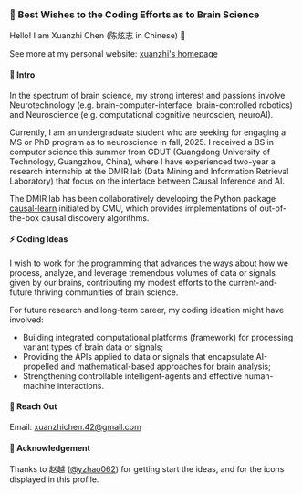### 🌱 Best Wishes to the Coding Efforts as to Brain Science
Hello! I am Xuanzhi Chen (陈炫志 in Chinese) 👋

See more at my personal website: [xuanzhi's homepage](https://xuanzhichen.github.io)

#### 🔭 Intro
In the spectrum of brain science, my strong interest and passions involve Neurotechnology (e.g. brain-computer-interface, brain-controlled robotics) and Neuroscience (e.g. computational cognitive neuroscien, neuroAI).

Currently, I am an undergraduate student who are seeking for engaging a MS or PhD program as to neuroscience in fall, 2025.
I received a BS in computer science this summer from GDUT (Guangdong University of Technology, Guangzhou, China),
where I have experienced two-year a research internship at the DMIR lab (Data Mining and Information Retrieval Laboratory)
that focus on the interface between Causal Inference and AI.

The DMIR lab has been collaboratively developing the Python package [causal-learn](https://github.com/py-why/causal-learn) initiated by CMU, 
which provides implementations of out-of-the-box causal discovery algorithms.

#### ⚡ Coding Ideas
I wish to work for the programming that advances the ways about how we process, analyze, and leverage tremendous volumes of data or signals given by our brains,
contributing my modest efforts to the current-and-future thriving communities of brain science.

For future research and long-term career, my coding ideation might have involved:
* Building integrated computational platforms (framework) for processing variant types of brain data or signals; 
* Providing the APIs applied to data or signals that encapsulate AI-propelled and mathematical-based approaches for brain analysis;  
* Strengthening controllable intelligent-agents and effective human-machine interactions.

#### 💬 Reach Out
Email: xuanzhichen.42@gmail.com

#### 👯 Acknowledgement
Thanks to 赵越 ([@yzhao062](https://viterbi-web.usc.edu/~yzhao010/)) for getting start the ideas, and for the icons displayed in this profile.

<!--
Here are some ideas to get you started:

- 🔭 I’m currently working on ...
- 🌱 I’m currently learning ...
- 👯 I’m looking to collaborate on ...
- 🤔 I’m looking for help with ...
- 💬 Ask me about ...
- 📫 How to reach me: ...
- 😄 Pronouns: ...
- ⚡ Fun fact: ...
-->

